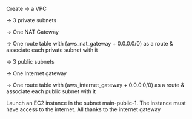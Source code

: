 Create 
-> a VPC

-> 3 private subnets

-> One NAT Gateway

-> One route table with (aws_nat_gateway + 0.0.0.0/0) as a route & associate each private subnet with it

-> 3 public subnets

-> One Internet gateway

-> One route table with (aws_internet_gateway + 0.0.0.0/0) as a route & associate each public subnet with it

Launch an EC2 instance in the subnet main-public-1.
The instance must have access to the internet. All thanks to the internet gateway